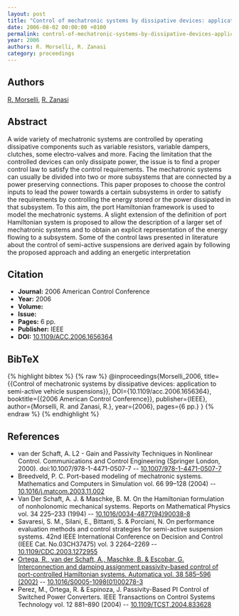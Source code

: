 ```yaml
---
layout: post
title: "Control of mechatronic systems by dissipative devices: application to semi-active vehicle suspensions"
date: 2006-08-02 00:00:00 +0100
permalink: control-of-mechatronic-systems-by-dissipative-devices-application-to-semi-active-vehicle-suspensions
year: 2006
authors: R. Morselli, R. Zanasi
category: proceedings
---
```

 
## Authors
[R. Morselli](authors/riccardo-morselli), [R. Zanasi](authors/roberto-zanasi)
 
## Abstract
A wide variety of mechatronic systems are controlled by operating dissipative components such as variable resistors, variable dampers, clutches, some electro-valves and more. Facing the limitation that the controlled devices can only dissipate power, the issue is to find a proper control law to satisfy the control requirements. The mechatronic systems can usually be divided into two or more subsystems that are connected by a power preserving connections. This paper proposes to choose the control inputs to lead the power towards a certain subsystems in order to satisfy the requirements by controlling the energy stored or the power dissipated in that subsystem. To this aim, the port Hamiltonian framework is used to model the mechatronic systems. A slight extension of the definition of port Hamiltonian system is proposed to allow the description of a larger set of mechatronic systems and to obtain an explicit representation of the energy flowing to a subsystem. Some of the control laws presented in literature about the control of semi-active suspensions are derived again by following the proposed approach and adding an energetic interpretation
 
## Citation
- **Journal:** 2006 American Control Conference
- **Year:** 2006
- **Volume:** 
- **Issue:** 
- **Pages:** 6 pp.
- **Publisher:** IEEE
- **DOI:** [10.1109/ACC.2006.1656364](https://doi.org/10.1109/ACC.2006.1656364)
 
## BibTeX
{% highlight bibtex %}
{% raw %}
@inproceedings{Morselli_2006,
  title={{Control of mechatronic systems by dissipative devices: application to semi-active vehicle suspensions}},
  DOI={10.1109/acc.2006.1656364},
  booktitle={{2006 American Control Conference}},
  publisher={IEEE},
  author={Morselli, R. and Zanasi, R.},
  year={2006},
  pages={6 pp.}
}
{% endraw %}
{% endhighlight %}
 
## References
- van der Schaft, A. L2 - Gain and Passivity Techniques in Nonlinear Control. Communications and Control Engineering (Springer London, 2000). doi:10.1007/978-1-4471-0507-7 -- [10.1007/978-1-4471-0507-7](https://doi.org/10.1007/978-1-4471-0507-7)
- Breedveld, P. C. Port-based modeling of mechatronic systems. Mathematics and Computers in Simulation vol. 66 99–128 (2004) -- [10.1016/j.matcom.2003.11.002](https://doi.org/10.1016/j.matcom.2003.11.002)
- Van Der Schaft, A. J. & Maschke, B. M. On the Hamiltonian formulation of nonholonomic mechanical systems. Reports on Mathematical Physics vol. 34 225–233 (1994) -- [10.1016/0034-4877(94)90038-8](https://doi.org/10.1016/0034-4877(94)90038-8)
- Savaresi, S. M., Silani, E., Bittanti, S. & Porciani, N. On performance evaluation methods and control strategies for semi-active suspension systems. 42nd IEEE International Conference on Decision and Control (IEEE Cat. No.03CH37475) vol. 3 2264–2269 -- [10.1109/CDC.2003.1272955](https://doi.org/10.1109/CDC.2003.1272955)
- [Ortega, R., van der Schaft, A., Maschke, B. & Escobar, G. Interconnection and damping assignment passivity-based control of port-controlled Hamiltonian systems. Automatica vol. 38 585–596 (2002)](interconnection-and-damping-assignment-passivity-based-control-of-port-controlled-hamiltonian-systems) -- [10.1016/S0005-1098(01)00278-3](https://doi.org/10.1016/S0005-1098(01)00278-3)
- Perez, M., Ortega, R. & Espinoza, J. Passivity-Based PI Control of Switched Power Converters. IEEE Transactions on Control Systems Technology vol. 12 881–890 (2004) -- [10.1109/TCST.2004.833628](https://doi.org/10.1109/TCST.2004.833628)

